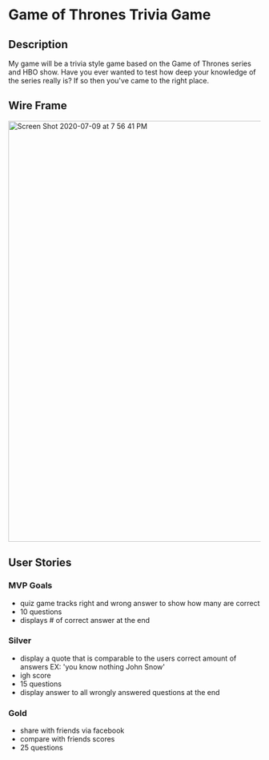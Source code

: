 # Game of Thrones Trivia Game
## Description
My game will be a trivia style game based on the Game of Thrones series and HBO show.
Have you ever wanted to test how deep your knowledge of the series really is? If so then you've came to the right place.
## Wire Frame


<img width="840" alt="Screen Shot 2020-07-09 at 7 56 41 PM" src="https://user-images.githubusercontent.com/67292469/87101926-5e974200-c21e-11ea-9704-34067f14a668.png">





## User Stories
### MVP Goals
- quiz game tracks right and wrong answer to show how many are correct
- 10 questions
- displays # of correct answer at the end



### Silver
- display a quote that is comparable to the users correct amount of answers EX: 'you know nothing John Snow'
- igh score
- 15 questions
- display answer to all wrongly answered questions at the end

### Gold
- share with friends via facebook
- compare with friends scores
- 25 questions